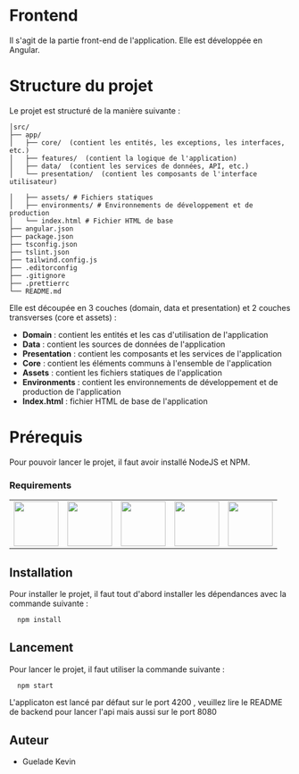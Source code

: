 # Frontend

Il s'agit de la partie front-end de l'application. Elle est développée en Angular.

# Structure du projet

Le projet est structuré de la manière suivante :

```
│src/
├── app/
│   ├── core/  (contient les entités, les exceptions, les interfaces, etc.)
│   ├── features/  (contient la logique de l'application)
│   ├── data/  (contient les services de données, API, etc.)
│   └── presentation/  (contient les composants de l'interface utilisateur)

│   ├── assets/ # Fichiers statiques
│   ├── environments/ # Environnements de développement et de production
│   └── index.html # Fichier HTML de base
├── angular.json
├── package.json
├── tsconfig.json
├── tslint.json
├── tailwind.config.js
├── .editorconfig
├── .gitignore
├── .prettierrc
└── README.md
```

Elle est découpée en 3 couches (domain, data et presentation) et 2 couches transverses (core et assets) :

- **Domain** : contient les entités et les cas d'utilisation de l'application
- **Data** : contient les sources de données de l'application
- **Presentation** : contient les composants et les services de l'application
- **Core** : contient les éléments communs à l'ensemble de l'application
- **Assets** : contient les fichiers statiques de l'application
- **Environments** : contient les environnements de développement et de production de l'application
- **Index.html** : fichier HTML de base de l'application

# Prérequis

Pour pouvoir lancer le projet, il faut avoir installé NodeJS et NPM.

### Requirements

<table>
<tbody>
 <tr>
      <td align="center" valign="middle">
        <a href="https://git-scm.com/" target="_blank">
          <img width="80px" src="https://git-scm.com/images/logo@2x.png">
        </a>
      </td>
      <td align="center" valign="middle">
        <a href="https://angular.io/" target="_blank">
          <img width="80px" src="https://upload.wikimedia.org/wikipedia/commons/thumb/c/cf/Angular_full_color_logo.svg/1200px-Angular_full_color_logo.svg.png">
        </a>
      </td>
       <td align="center" valign="middle">
        <a href="http://snapsvg.io/" target="_blank">
          <img width="80px" src="http://snapsvg.io/assets/images/logo.svg">
        </a>
      </td>
      <td align="center" valign="middle">
        <a href="https://www.jetbrains.com/fr-fr/phpstorm/" target="_blank">
          <img width="80px" src="https://upload.wikimedia.org/wikipedia/commons/thumb/c/c0/WebStorm_Icon.svg/1200px-WebStorm_Icon.svg.png">
        </a>
      </td>
       <td align="center" valign="middle">
        <a href="https://vitejs.dev/" target="_blank">
          <img width="80px" src="https://vitejs.dev/logo.svg">
        </a>
      </td>
  </tr>
</tbody>
</table>

## Installation

Pour installer le projet, il faut tout d'abord installer les dépendances avec la commande suivante :

```bash
  npm install
```

## Lancement

Pour lancer le projet, il faut utiliser la commande suivante :

```bash
  npm start
```

L'applicaton est lancé par défaut sur le port 4200
, veuillez lire le README de backend pour lancer l'api mais aussi sur le port 8080

## Auteur

- Guelade Kevin
